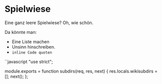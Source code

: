 # Spielwiese

Eine ganz leere Spielwiese? Oh, wie schön.

Da könnte man:

- Eine Liste machen
- Unsinn hinschreiben.
- `inline Code quoten`

``javascript
"use strict";

module.exports = function subdirs(req, res, next) {
  res.locals.wikisubdirs = [];
  next();
};


```